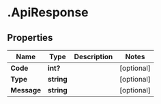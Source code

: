 # .ApiResponse

## Properties

Name | Type | Description | Notes
------------ | ------------- | ------------- | -------------
**Code** | **int?** |  | [optional] 
**Type** | **string** |  | [optional] 
**Message** | **string** |  | [optional] 

